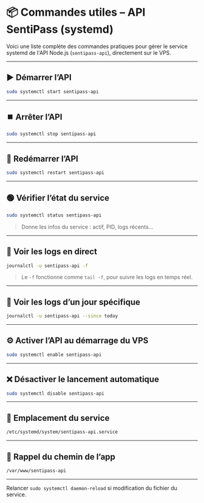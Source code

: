 # 📦 Commandes utiles – API SentiPass (systemd)

Voici une liste complète des commandes pratiques pour gérer le service systemd de l'API Node.js (`sentipass-api`), directement sur le VPS.

---

## ▶️ Démarrer l’API

```bash
sudo systemctl start sentipass-api
```

---

## ⏹️ Arrêter l’API

```bash
sudo systemctl stop sentipass-api
```

---

## 🔁 Redémarrer l’API

```bash
sudo systemctl restart sentipass-api
```

---

## 🟢 Vérifier l’état du service

```bash
sudo systemctl status sentipass-api
```

> Donne les infos du service : actif, PID, logs récents...

---

## 📜 Voir les logs en direct

```bash
journalctl -u sentipass-api -f
```

> Le `-f` fonctionne comme `tail -f`, pour suivre les logs en temps réel.

---

## 📅 Voir les logs d’un jour spécifique

```bash
journalctl -u sentipass-api --since today
```

---

## ⚙️ Activer l’API au démarrage du VPS

```bash
sudo systemctl enable sentipass-api
```

---

## ❌ Désactiver le lancement automatique

```bash
sudo systemctl disable sentipass-api
```

---

## 📁 Emplacement du service

```bash
/etc/systemd/system/sentipass-api.service
```

---

## 🧠 Rappel du chemin de l’app

```bash
/var/www/sentipass-api
```

---

Relancer `sudo systemctl daemon-reload` si modification du fichier du service.
